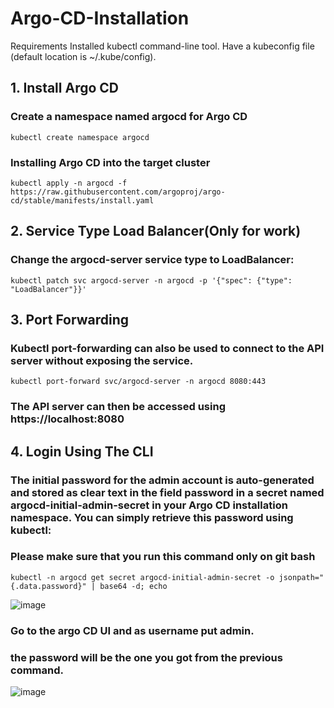 # Argo-CD-Installation
Requirements
Installed kubectl command-line tool.
Have a kubeconfig file (default location is ~/.kube/config).

## 1. Install Argo CD
### Create a namespace named argocd for Argo CD
```
kubectl create namespace argocd
```
### Installing Argo CD into the target cluster
```
kubectl apply -n argocd -f https://raw.githubusercontent.com/argoproj/argo-cd/stable/manifests/install.yaml
```
## 2. Service Type Load Balancer(Only for work)

### Change the argocd-server service type to LoadBalancer:
```
kubectl patch svc argocd-server -n argocd -p '{"spec": {"type": "LoadBalancer"}}'
```
## 3. Port Forwarding
### Kubectl port-forwarding can also be used to connect to the API server without exposing the service.
```
kubectl port-forward svc/argocd-server -n argocd 8080:443
```
### The API server can then be accessed using https://localhost:8080
## 4. Login Using The CLI
### The initial password for the admin account is auto-generated and stored as clear text in the field password in a secret named argocd-initial-admin-secret in your Argo CD installation namespace. You can simply retrieve this password using kubectl:
### Please make sure that you run this command only on git bash
```
kubectl -n argocd get secret argocd-initial-admin-secret -o jsonpath="{.data.password}" | base64 -d; echo
```
![image](https://user-images.githubusercontent.com/107158398/182578029-b1309b9e-7317-4b54-876f-c47285614dcd.png)

### Go to the argo CD UI and as username put admin. 
### the password will be the one you got from the previous command.
![image](https://user-images.githubusercontent.com/107158398/182578162-59320f6d-93f2-4e05-b5d0-d03867d3e367.png)
